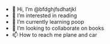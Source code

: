 - 👋 Hi, I’m @bfdghjfsdhatjkl
- 👀 I’m interested in reading
- 🌱 I’m currently learning poop
- 💞️ I’m looking to collaborate on books
- 📫 How to reach me plane and car


<!---
bfdghjfsdhatjkl/bfdghjfsdhatjkl is a ✨ special ✨ repository because its `README.md` (this file) appears on your GitHub profile.
You can click the Preview link to take a look at your changes.
--->
